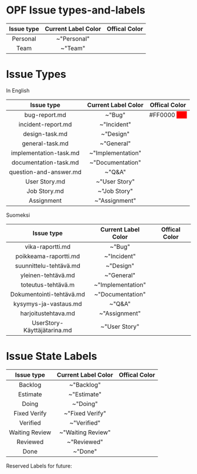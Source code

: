 # OPF Issue types-and-labels



| Issue type | Current Label Color | Offical Color |
|:-:|:-:|:-:|
| Personal | ~"Personal" |   |  
| Team | ~"Team" | |    





# Issue Types

	
In English
		
| Issue type | Current Label Color | Offical Color |
|:-:|:-:|:-:|
| bug-report.md | ~"Bug" |  #FF0000  <span style="color:red;height:10px;width:10px;background-color:#FF0000;">asd</span>     |
| incident-report.md | ~"Incident" | |     
| design-task.md | ~"Design" | |
| general-task.md |  ~"General"   |  |       
| implementation-task.md | ~"Implementation" | |
| documentation-task.md | ~"Documentation" | |
| question-and-answer.md | ~"Q&A" |  |
| User Story.md | ~"User Story" | |
| Job Story.md  | ~"Job Story" | |
| Assignment | ~"Assignment" | |


Suomeksi

| Issue type | Current Label Color | Offical Color |
|:-:|:-:|:-:|
| vika-raportti.md | ~"Bug"  | |
| poikkeama-raportti.md | ~"Incident" | |
| suunnittelu-tehtävä.md | ~"Design" | |
| yleinen-tehtävä.md | ~"General" | |
| toteutus-tehtävä.m | ~"Implementation" | |
| Dokumentointi-tehtävä.md | ~"Documentation" | |
| kysymys-ja-vastaus.md | ~"Q&A" |  |
| harjoitustehtava.md  | ~"Assignment" | |
| UserStory-Käyttäjätarina.md | ~"User Story"  | |
 
# Issue State Labels

| Issue type | Current Label Color | Offical Color |
|:-:|:-:|:-:|
| Backlog | ~"Backlog" | |
| Estimate | ~"Estimate" | |
| Doing | ~"Doing" |  |
| Fixed Verify | ~"Fixed Verify" | | 
| Verified | ~"Verified" | |
| Waiting Review | ~"Waiting Review" | |
| Reviewed | ~"Reviewed" | |
| Done | ~"Done" | |

Reserved Labels for future:


